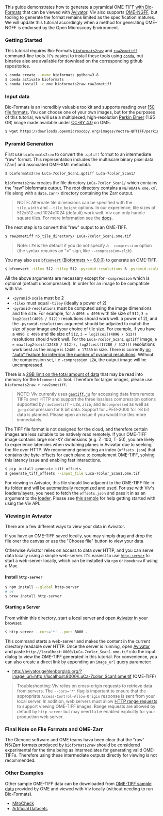 This guide demonstrates how to generate a pyramidal OME-TIFF [with Bio-Formats](https://www.glencoesoftware.com/blog/2019/12/09/converting-whole-slide-images-to-OME-TIFF.html) that can be viewed with
[Avivator](http://avivator.gehlenborglab.org).  Viv also supports [OME-NGFF](https://github.com/ome/ngff), but tooling to generate the format remains limited as the specification matures. We will update this tutorial accordingly when a method for generating OME-NGFF is endorsed by the Open Microscopy Environment.

### Getting Started

This tutorial requires Bio-Formats [`bioformats2raw`](https://github.com/glencoesoftware/bioformats2raw) and
[`raw2ometiff`](https://github.com/glencoesoftware/raw2ometiff) command-line tools. It's easiest to install
these tools using [`conda`](https://docs.conda.io/projects/conda/en/latest/user-guide/install/), but
binaries also are available for download on the corresponding github repositories.

```bash
$ conda create --name bioformats python=3.8
$ conda activate bioformats
$ conda install -c ome bioformats2raw raw2ometiff
```

### Input data

Bio-Formats is an incredibly valuable toolkit and supports reading over
[150 file formats](https://docs.openmicroscopy.org/bio-formats/6.5.1/supported-formats.html). You can choose
one of your own images, but for the purposes of this tutorial, we will use a multiplexed, high-resolution
[Perkin Elmer](https://downloads.openmicroscopy.org/images/Vectra-QPTIFF/perkinelmer/) (1.95 GB) image made available
under [CC-BY 4.0](https://creativecommons.org/licenses/by/4.0/) on OME.

```bash
$ wget https://downloads.openmicroscopy.org/images/Vectra-QPTIFF/perkinelmer/PKI_scans/LuCa-7color_Scan1.qptiff
```


### Pyramid Generation


First use `bioformats2raw` to convert the `.qptiff` format to an intermediate "raw" format. This representation includes the multiscale binary pixel data (Zarr) and associated OME-XML metadata.

```bash
$ bioformats2raw LuCa-7color_Scan1.qptiff LuCa-7color_Scan1/ 
```

`bioformats2raw` creates the file directory `LuCa-7color_Scan1/` which contains the "raw" bioformats output. The root directory
contains a `METADATA.ome.xml` file along with a `data.zarr/` directory containing the Zarr
output. 
> NOTE: Alternate tile dimensions can be specified with the `--tile_width` and `--tile_height` options.
> In our experience, tile sizes of 512x512 and 1024x1024 (default) work well. Viv can only handle square tiles. For more information
> see the [docs](https://github.com/glencoesoftware/bioformats2raw#performance).

The next step is to convert this "raw" output to an OME-TIFF.

```bash
$ raw2ometiff n5_tile_directory/ LuCa-7color_Scan1.ome.tif
```

> Note:  `LZW` is the default if you do not specify a `--compression` option (the syntax requires an "=" sign, like `--compression=zlib`).

You may also use [`bfconvert` (Bioformats >= 6.0.0)](https://docs.openmicroscopy.org/bio-formats/6.4.0/users/comlinetools/conversion.html) to generate an OME-TIFF.

```bash
$ bfconvert -tilex 512 -tiley 512 -pyramid-resolutions 6 -pyramid-scale 2  -compression LZW LuCa-7color_Scan1.qptiff LuCa-7color_Scan1.ome.tif
```

All the above arguments are necessary except for `-compression` which is optional (default uncompressed). In order for an image to be compatible with Viv:

 - `-pyramid-scale` must be 2
 - `-tilex` must equal `-tiley` (ideally a power of 2)
 - `-pyramid-resolutions` must be computed using the image dimensions and tile size. For example, for a `4096 x 4096` with tile size of `512`, `3 = log2(ceil(4096 / 512))` resolutions should work well.
a power of 2), and the `-pyramid-resolutions` argument should be adjusted to match the size of your image and your choice of tile size.
For example, if you have a `4096 x 4096` and tile size of `512`, `3 = log2(ceil(4096 / 512))` resolutions should work well.
For the `LuCa-7color_Scan1.qptiff` image, `6 = max(log2(ceil(12480 / 512)), log2(ceil(17280 / 512)))` resolutions work best as the image is `12480 x 17280` in size.
There is currently [no "auto" feature for inferring the number of pyramid resolutions](https://github.com/ome/bioformats/issues/3644).
Without the compression set, i.e `-compression LZW`, the output image will be uncompressed.

There is a [2GB limit on the total amount of data](https://docs.openmicroscopy.org/bio-formats/6.4.0/about/bug-reporting.html#common-issues-to-check) that may be read into memory for the `bfconvert` cli tool.
Therefore for larger images, please use `bioformats2raw + raw2ometiff`.

> NOTE: Viv currently uses [`geotiff.js`](https://geotiffjs.github.io/) for accessing data from remote TIFFs
> over HTTP and support the three lossless compression options supported
> by `raw2ometiff` - `LZW`, `zlib`, and `Uncompressed` as well as `jpeg` compression for 8 bit data. Support
> for JPEG-2000 for >8 bit data is planned. Please open an issue if you would like this more immediately.

The TIFF file format is not designed for the cloud, and therefore certain images are less suitable to be natively read remotely. If your OME-TIFF image contains large non-XY dimensions (e.g. Z=100, T=50), you are likely to experience latencies when switching planes in Avivator due to seeking the file over HTTP. We recommend generating an index (`offsets.json`) that contains the byte-offsets for each plane to complement OME-TIFF, solving this latency issue and enabling fast interactions.

 ```bash
 $ pip install generate-tiff-offsets
 $ generate_tiff_offsets --input_file Luca-7color_Scan1.ome.tif 
 ```

For viewing in Avivator, this file should live adjacent to the OME-TIFF file in its folder and will be automatically recognized and used.
For use with Viv's loaders/layers, you need to fetch the `offsets.json` and pass it in as an argument to the [loader](http://viv.gehlenborglab.org/#createometiffloader).
Please see [this sample](http://viv.gehlenborglab.org/#getting-started) for help getting started with using the Viv API.

### Viewing in Avivator

There are a few different ways to view your data in Avivator.

If you have an OME-TIFF saved locally, you may simply drag and drop
the file over the canvas or use the "Choose file" button to view your data.

Otherwise Avivator relies on access to data over HTTP, and you can serve data locally using a simple web-server.
It's easiest to use [`http-server`](https://github.com/http-party/http-server#readme) to start a web-server locally, which can be installed via `npm` or `Homebrew` if using a Mac.  

#### Install `http-server`

```bash
$ npm install --global http-server
# or
$ brew install http-server
```

#### Starting a Server

From within this directory, start a local server and open [Avivator] in your browser.

```bash
$ http-server --cors='*' --port 8000 .
```

This command starts a web-server and makes the content in the current directory readable over HTTP. Once the server is running,
open [Avivator] and paste  `http://localhost:8000/LuCa-7color_Scan1.ome.tif`
into the input dialog to view the OME-TIFF generated in this tutorial. For convenience, you can also create a direct
link by appending an `image_url` query parameter:

- http://avivator.gehlenborglab.org/?image_url=http://localhost:8000/LuCa-7color_Scan1.ome.tif (OME-TIFF)

> Troubleshooting: Viv relies on cross-origin requests to retrieve data from servers. The `--cors='*'` flag is important to ensure
> that the appropriate `Access-Control-Allow-Origin` response is sent from your local server. In addition, web servers must allow
> [HTTP range requests](https://developer.mozilla.org/en-US/docs/Web/HTTP/Range_requests) to support viewing OME-TIFF images.
> Range requests are allowed by default by `http-server` but may need to be enabled explicitly for your production web server.

### Final Note on File Formats and OME-Zarr

The Glencoe software and OME teams hava been clear that the "raw" N5/Zarr formats produced by `bioformats2raw` should be considered
experimental for the time being as intermediates for generating valid OME-TIFFs. Therefore using these intermediate outputs directly for viewing is not recommended.

### Other Examples

Other sample OME-TIFF data can be downloaded from [OME-TIFF sample data](https://docs.openmicroscopy.org/ome-model/5.6.3/ome-tiff/data.html)
provided by OME and viewed with Viv locally (without needing to run Bio-Formats).

- [MitoCheck](https://docs.openmicroscopy.org/ome-model/5.6.3/ome-tiff/data.html#mitocheck)
- [Artificial Datasets](https://docs.openmicroscopy.org/ome-model/5.6.3/ome-tiff/data.html#artificial-datasets)

[avivator]: http://avivator.gehlenborglab.org
